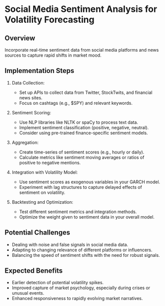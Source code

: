 # Social Media Sentiment Analysis for Volatility Forecasting

   ## Overview
   Incorporate real-time sentiment data from social media platforms and news sources to capture rapid shifts in market mood.

   ## Implementation Steps
   1. Data Collection:
      - Set up APIs to collect data from Twitter, StockTwits, and financial news sites.
      - Focus on cashtags (e.g., $SPY) and relevant keywords.

   2. Sentiment Scoring:
      - Use NLP libraries like NLTK or spaCy to process text data.
      - Implement sentiment classification (positive, negative, neutral).
      - Consider using pre-trained finance-specific sentiment models.

   3. Aggregation:
      - Create time-series of sentiment scores (e.g., hourly or daily).
      - Calculate metrics like sentiment moving averages or ratios of positive to negative mentions.

   4. Integration with Volatility Model:
      - Use sentiment scores as exogenous variables in your GARCH model.
      - Experiment with lag structures to capture delayed effects of sentiment on volatility.

   5. Backtesting and Optimization:
      - Test different sentiment metrics and integration methods.
      - Optimize the weight given to sentiment data in your overall model.

   ## Potential Challenges
   - Dealing with noise and false signals in social media data.
   - Adapting to changing relevance of different platforms or influencers.
   - Balancing the speed of sentiment shifts with the need for robust signals.

   ## Expected Benefits
   - Earlier detection of potential volatility spikes.
   - Improved capture of market psychology, especially during crises or unusual events.
   - Enhanced responsiveness to rapidly evolving market narratives.
   